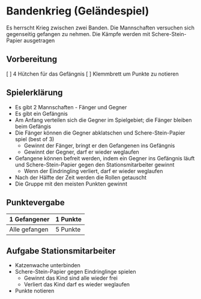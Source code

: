 # Bandenkrieg (Geländespiel)

Es herrscht Krieg zwischen zwei Banden. Die Mannschaften versuchen sich
gegenseitig gefangen zu nehmen. Die Kämpfe werden mit Schere-Stein-Papier
ausgetragen

## Vorbereitung
[ ] 4 Hütchen für das Gefängnis
[ ] Klemmbrett um Punkte zu notieren

## Spielerklärung
- Es gibt 2 Mannschaften - Fänger und Gegner
- Es gibt ein Gefängnis
- Am Anfang verteilen sich die Gegner im Spielgebiet; die Fänger bleiben beim Gefängis
- Die Fänger können die Gegner abklatschen und Schere-Stein-Papier spiel (best of 3)
  - Gewinnt der Fänger, bringt er den Gefangenen ins Gefängnis
  - Gewinnt der Gegner, darf er wieder weglaufen
- Gefangene können befreit werden, indem ein Gegner ins Gefängnis läuft und Schere-Stein-Papier gegen den Stationsmitarbeiter gewinnt
  - Wenn der Eindringling verliert, darf er wieder weglaufen
- Nach der Hälfte der Zeit werden die Rollen getauscht
- Die Gruppe mit den meisten Punkten gewinnt

## Punktevergabe
| 1 Gefangener | 1 Punkte |
| --- | --- |
| Alle gefangen | 5 Punkte |

## Aufgabe Stationsmitarbeiter
- Katzenwache unterbinden
- Schere-Stein-Papier gegen Eindringlinge spielen
  - Gewinnt das Kind sind alle wieder frei
  - Verliert das Kind darf es wieder weglaufen
- Punkte notieren
